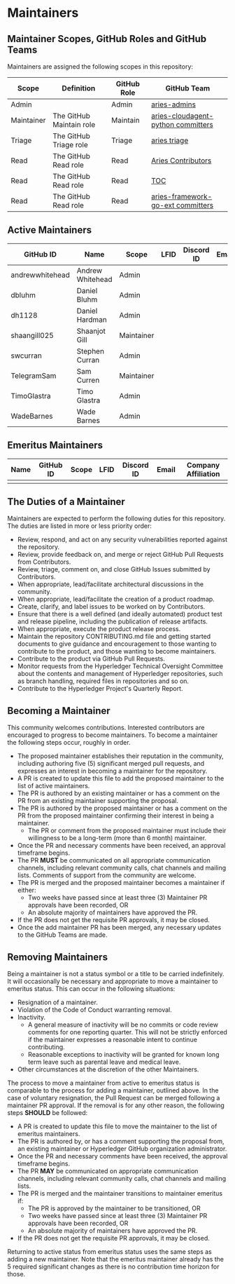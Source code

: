 # Maintainers

## Maintainer Scopes, GitHub Roles and GitHub Teams

Maintainers are assigned the following scopes in this repository:

| Scope      | Definition               | GitHub Role | GitHub Team                          |
| ---------- | ------------------------ | ----------- | ------------------------------------ |
| Admin      |                          | Admin       | [aries-admins]                       |
| Maintainer | The GitHub Maintain role | Maintain    | [aries-cloudagent-python committers] |
| Triage     | The GitHub Triage role   | Triage      | [aries triage]                       |
| Read       | The GitHub Read role     | Read        | [Aries Contributors]                 |
| Read       | The GitHub Read role     | Read        | [TOC]                                |
| Read       | The GitHub Read role     | Read        | [aries-framework-go-ext committers]  |

[aries-admins]: https://github.com/orgs/hyperledger/teams/aries-admins
[aries-cloudagent-python committers]: https://github.com/orgs/hyperledger/teams/aries-cloudagent-python-committers
[aries triage]: https://github.com/orgs/hyperledger/teams/aries-triage
[Aries Contributors]: https://github.com/orgs/hyperledger/teams/aries-contributors
[TOC]: https://github.com/orgs/hyperledger/teams/toc
[aries-framework-go-ext committers]: https://github.com/orgs/hyperledger/teams/aries-framework-go-ext-committers

## Active Maintainers

<!-- Please keep this sorted alphabetically by github -->

| GitHub ID       | Name             | Scope      | LFID | Discord ID | Email | Company Affiliation |
| --------------- | ---------------- | ---------- | ---- | ---------- | ----- | ------------------- |
| andrewwhitehead | Andrew Whitehead | Admin      |      |            |       | BC Gov              |
| dbluhm          | Daniel Bluhm     | Admin      |      |            |       | Indicio PBC         |
| dh1128          | Daniel Hardman   | Admin      |      |            |       | Provident           |
| shaangill025    | Shaanjot Gill    | Maintainer |      |            |       | BC Gov              |
| swcurran        | Stephen Curran   | Admin      |      |            |       | BC Gov              |
| TelegramSam     | Sam Curren       | Maintainer |      |            |       | Indicio PBC         |
| TimoGlastra     | Timo Glastra     | Admin      |      |            |       | Animo Solutions     |
| WadeBarnes      | Wade Barnes      | Admin      |      |            |       | BC Gov              |

## Emeritus Maintainers

| Name | GitHub ID | Scope | LFID | Discord ID | Email | Company Affiliation |
|----- | --------- | ----- | ---- | ---------- | ----- | ------------------- |
|      |           |       |      |            |       |                     |

## The Duties of a Maintainer

Maintainers are expected to perform the following duties for this repository. The duties are listed in more or less priority order:

- Review, respond, and act on any security vulnerabilities reported against the repository.
- Review, provide feedback on, and merge or reject GitHub Pull Requests from
  Contributors.
- Review, triage, comment on, and close GitHub Issues
  submitted by Contributors.
- When appropriate, lead/facilitate architectural discussions in the community.
- When appropriate, lead/facilitate the creation of a product roadmap.
- Create, clarify, and label issues to be worked on by Contributors.
- Ensure that there is a well defined (and ideally automated) product test and
  release pipeline, including the publication of release artifacts.
- When appropriate, execute the product release process.
- Maintain the repository CONTRIBUTING.md file and getting started documents to
  give guidance and encouragement to those wanting to contribute to the product, and those wanting to become maintainers.
- Contribute to the product via GitHub Pull Requests.
- Monitor requests from the Hyperledger Technical Oversight Committee about the
contents and management of Hyperledger repositories, such as branch handling,
required files in repositories and so on.
- Contribute to the Hyperledger Project's Quarterly Report.

## Becoming a Maintainer

This community welcomes contributions. Interested contributors are encouraged to
progress to become maintainers. To become a maintainer the following steps
occur, roughly in order.

- The proposed maintainer establishes their reputation in the community,
  including authoring five (5) significant merged pull requests, and expresses
  an interest in becoming a maintainer for the repository.
- A PR is created to update this file to add the proposed maintainer to the list of active maintainers.
- The PR is authored by an existing maintainer or has a comment on the PR from an existing maintainer supporting the proposal.
- The PR is authored by the proposed maintainer or has a comment on the PR from the proposed maintainer confirming their interest in being a maintainer.
  - The PR or comment from the proposed maintainer must include their
    willingness to be a long-term (more than 6 month) maintainer.
- Once the PR and necessary comments have been received, an approval timeframe begins.
- The PR **MUST** be communicated on all appropriate communication channels, including relevant community calls, chat channels and mailing lists. Comments of support from the community are welcome.
- The PR is merged and the proposed maintainer becomes a maintainer if either:
  - Two weeks have passed since at least three (3) Maintainer PR approvals have been recorded, OR
  - An absolute majority of maintainers have approved the PR.
- If the PR does not get the requisite PR approvals, it may be closed.
- Once the add maintainer PR has been merged, any necessary updates to the GitHub Teams are made.

## Removing Maintainers

Being a maintainer is not a status symbol or a title to be carried
indefinitely. It will occasionally be necessary and appropriate to move a
maintainer to emeritus status. This can occur in the following situations:

- Resignation of a maintainer.
- Violation of the Code of Conduct warranting removal.
- Inactivity.
  - A general measure of inactivity will be no commits or code review comments
    for one reporting quarter. This will not be strictly enforced if
    the maintainer expresses a reasonable intent to continue contributing.
  - Reasonable exceptions to inactivity will be granted for known long term
    leave such as parental leave and medical leave.
- Other circumstances at the discretion of the other Maintainers.

The process to move a maintainer from active to emeritus status is comparable to the process for adding a maintainer, outlined above. In the case of voluntary
resignation, the Pull Request can be merged following a maintainer PR approval. If the removal is for any other reason, the following steps **SHOULD** be followed:

- A PR is created to update this file to move the maintainer to the list of emeritus maintainers.
- The PR is authored by, or has a comment supporting the proposal from, an existing maintainer or Hyperledger GitHub organization administrator.
- Once the PR and necessary comments have been received, the approval timeframe begins.
- The PR **MAY** be communicated on appropriate communication channels, including relevant community calls, chat channels and mailing lists.
- The PR is merged and the maintainer transitions to maintainer emeritus if:
  - The PR is approved by the maintainer to be transitioned, OR
  - Two weeks have passed since at least three (3) Maintainer PR approvals have been recorded, OR
  - An absolute majority of maintainers have approved the PR.
- If the PR does not get the requisite PR approvals, it may be closed.

Returning to active status from emeritus status uses the same steps as adding a
new maintainer. Note that the emeritus maintainer already has the 5 required
significant changes as there is no contribution time horizon for those.
